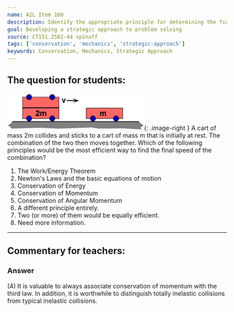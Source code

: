 ```yaml
---
name: A2L Item 160
description: Identify the appropriate principle for determining the final velocity after a totally inelastic collision.
goal: Developing a strategic approach to problem solving
source: CT151.2S02-44 spinoff
tags: ['conservation', 'mechanics', 'strategic-approach']
keywords: Conservation, Mechanics, Strategic Approach
---
```


## The question for students:

![Item160_fig1.gif](../images/Item160_fig1.gif){: .image-right } A cart
of mass 2m collides and sticks to a cart of mass m that is initially at
rest. The combination of the two then moves together. Which of the
following principles would be the most efficient way to find the final
speed of the combination?

1. The Work/Energy Theorem
2. Newton's Laws and the basic equations of motion
3. Conservation of Energy
4. Conservation of Momentum
5. Conservation of Angular Momentum
6. A different principle entirely.
7. Two (or more) of them would be equally efficient.
8. Need more information.


<hr/>

## Commentary for teachers:

### Answer 

(4) It is valuable to always associate conservation of momentum
with the third law. In addition, it is worthwhile to distinguish totally
inelastic collisions from typical inelastic collisions.
